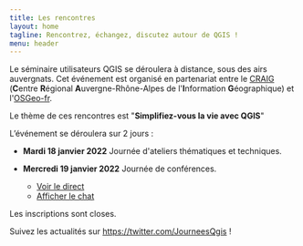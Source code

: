 ```yaml
---
title: Les rencontres
layout: home
tagline: Rencontrez, échangez, discutez autour de QGIS !
menu: header
---
```


Le séminaire utilisateurs QGIS se déroulera à distance, sous des airs auvergnats. Cet événement est organisé en partenariat entre le [CRAIG](https://www.craig.fr/) (**C**entre **R**égional **A**uvergne-Rhône-Alpes de l'**I**nformation **G**éographique) et l'[OSGeo-fr](https://www.osgeo.asso.fr/).

Le thème de ces rencontres est "**Simplifiez-vous la vie avec QGIS**"

L’événement se déroulera sur 2 jours :

* **Mardi 18 janvier 2022** Journée d'ateliers thématiques et techniques.

* **Mercredi 19 janvier 2022** Journée de conférences.
  * [Voir le direct](https://qgis.k-prod.fr)
  * [Afficher le chat](https://qgis.k-prod.fr/chat/readonly)


Les inscriptions sont closes. 

Suivez les actualités sur <https://twitter.com/JourneesQgis> !
